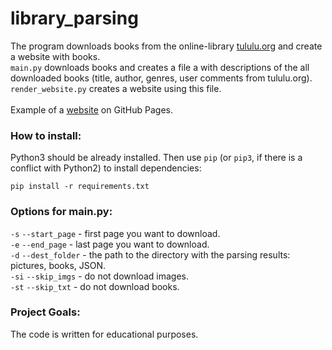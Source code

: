# library_parsing

The program downloads books from the online-library [tululu.org](https://tululu.org/) and create a website with books. <br />
`main.py` downloads books and creates a file a with descriptions of the all downloaded books (title, author, genres, user comments from tululu.org). <br />
`render_website.py` creates a website using this file. <br /> <br />
Example of a [website](https://s-kella.github.io/library_parsing/pages/index0.html) on GitHub Pages.

### How to install:

Python3 should be already installed. 
Then use `pip` (or `pip3`, if there is a conflict with Python2) to install dependencies:
```
pip install -r requirements.txt
```

### Options for main.py:

`-s` `--start_page` - first page you want to download. <br />
`-e` `--end_page` - last page you want to download. <br />
`-d` `--dest_folder` - the path to the directory with the parsing results: pictures, books, JSON. <br />
`-si` `--skip_imgs` - do not download images. <br />
`-st` `--skip_txt` - do not download books.


### Project Goals:

The code is written for educational purposes.
